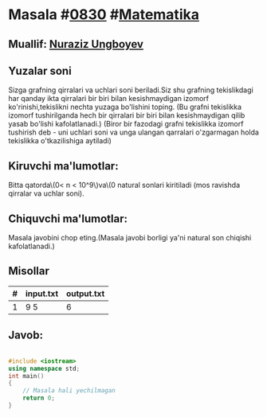 
<h1>Masala #<a href="https://robocontest.uz/tasks/0830">0830</a> #<a href="https://robocontest.uz/tasks?category=7">Matematika</a></h1>
<h2> Muallif: <a href="https://robocontest.uz/profile/nuraziz_imo">Nuraziz Ungboyev</a></h2>
<h2>Yuzalar soni</h2>
<p>Sizga grafning qirralari va uchlari soni beriladi.Siz shu grafning tekislikdagi har qanday ikta qirralari bir biri bilan kesishmaydigan izomorf ko'rinishi,tekislikni nechta yuzaga bo'lishini toping.
(Bu grafni tekislikka izomorf tushirilganda hech bir qirralari bir biri bilan kesishmaydigan qilib yasab bo'lishi kafolatlanadi.)
(Biror bir fazodagi grafni tekislikka izomorf tushirish deb - uni uchlari soni va unga ulangan qarralari o'zgarmagan holda tekislikka o'tkazilishiga aytiladi)</p>
<h2>Kiruvchi ma'lumotlar:</h2>
<p>Bitta qatorda\(0< n < 10^9\)va\(0 natural sonlari kiritiladi (mos ravishda qirralar va uchlar soni).</p>
<h2>Chiquvchi ma'lumotlar:</h2>
<p>Masala javobini chop eting.(Masala javobi borligi ya'ni natural son chiqishi kafolatlanadi.)</p>
<h2>Misollar</h2>
<table>
    <thead>
        <tr>
            <th>#</th>
            <th>input.txt</th>
            <th>output.txt</th>
        </tr>
    </thead>
    <tbody>
            <tr>
                <td>1</td>
                <td>9 5</td>
                <td>6</td>
            </tr>
    </tbody>
    </table>
    
<h2>Javob:</h2>

######
```cpp
#include <iostream>
using namespace std;
int main()
{
    // Masala hali yechilmagan
    return 0;
}
```
